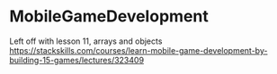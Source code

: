 # MobileGameDevelopment

Left off with lesson 11, arrays and objects
https://stackskills.com/courses/learn-mobile-game-development-by-building-15-games/lectures/323409


